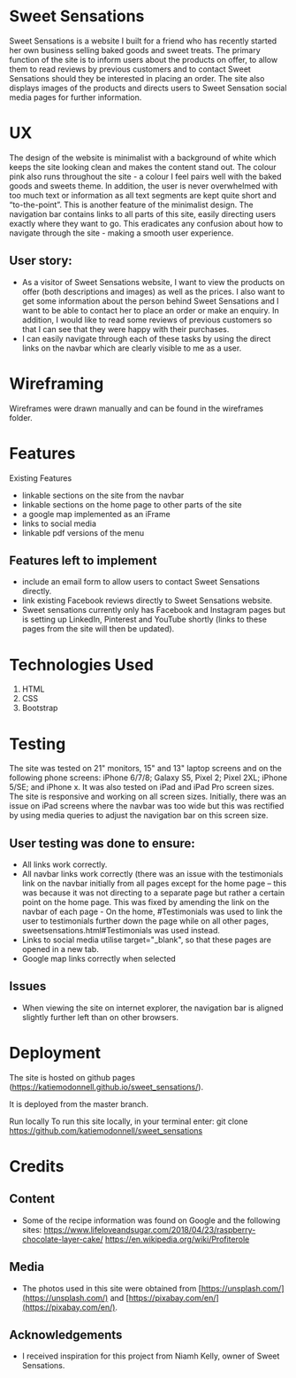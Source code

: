 # Sweet Sensations

Sweet Sensations is a website I built for a friend who has recently started her own business selling baked goods and sweet treats. The primary function of the site is to inform users about the products on offer, to allow them to read reviews by previous customers and to contact Sweet Sensations should they be interested in placing an order. The site also displays images of the products and directs users to Sweet Sensation social media pages for further information. 

# UX

The design of the website is minimalist with a background of white which keeps the site looking clean and makes the content stand out. The colour pink also runs throughout the site - a colour I feel pairs well with the baked goods and sweets theme. In addition, the user is never overwhelmed with too much text or information as all text segments are kept quite short and “to-the-point”. This is another feature of the minimalist design.
The navigation bar contains links to all parts of this site, easily directing users exactly where they want to go. This eradicates any confusion about how to navigate through the site - making a smooth user experience.

## User story:

* As a visitor of Sweet Sensations website, I want to view the products on offer (both descriptions and images) as well as the prices. I also want to get some information about the person behind Sweet Sensations and I want to be able to contact her to place an order or make an enquiry. In addition, I would like to read some reviews of previous customers so that I can see that they were happy with their purchases.
* I can easily navigate through each of these tasks by using the direct links on the navbar which are clearly visible to me as a user.

# Wireframing

Wireframes were drawn manually and can be found in the wireframes folder.

# Features

Existing Features

* linkable sections on the site from the navbar
* linkable sections on the home page to other parts of the site
* a google map implemented as an iFrame
* links to social media
* linkable pdf versions of the menu 

## Features left to implement

* include an email form to allow users to contact Sweet Sensations directly.
* link existing Facebook reviews directly to Sweet Sensations website.
* Sweet sensations currently only has Facebook and Instagram pages but is setting up LinkedIn, Pinterest and YouTube shortly (links to these pages from the site will then be updated).

# Technologies Used

1. HTML
2. CSS
3. Bootstrap

# Testing

The site was tested on 21" monitors, 15" and 13" laptop screens and on the following phone screens: iPhone 6/7/8; Galaxy S5, Pixel 2; Pixel 2XL; iPhone 5/SE; and iPhone x. It was also tested on iPad and iPad Pro screen sizes. The site is responsive and working on all screen sizes. Initially, there was an issue on iPad screens where the navbar was too wide but this was rectified by using media queries to adjust the navigation bar on this screen size.

## User testing was done to ensure:

* All links work correctly.
* All navbar links work correctly (there was an issue with the testimonials link on the navbar initially from all pages except for the home page – this was because it was not directing to a separate page but rather a certain point on the home page. This was fixed by amending the link on the navbar of each page - On the home, #Testimonials was used to link the user to testimonials further down the page while on all other pages, sweetsensations.html#Testimonials was used instead.
* Links to social media utilise target="_blank", so that these pages are opened in a new tab. 
* Google map links correctly when selected

## Issues 

* When viewing the site on internet explorer, the navigation bar is aligned slightly further left than on other browsers.

# Deployment

The site is hosted on github pages (https://katiemodonnell.github.io/sweet_sensations/).

It is deployed from the master branch.

Run locally
To run this site locally, in your terminal enter: git clone https://github.com/katiemodonnell/sweet_sensations 

# Credits

## Content

* Some of the recipe information was found on Google and the following sites:
https://www.lifeloveandsugar.com/2018/04/23/raspberry-chocolate-layer-cake/
https://en.wikipedia.org/wiki/Profiterole

## Media

* The photos used in this site were obtained from [https://unsplash.com/](https://unsplash.com/) and [https://pixabay.com/en/](https://pixabay.com/en/). 

## Acknowledgements

* I received inspiration for this project from Niamh Kelly, owner of Sweet Sensations.

